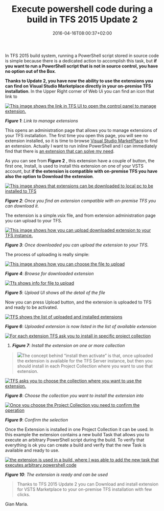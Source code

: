 ﻿---
title: "Execute powershell code during a build in TFS 2015 Update 2"
description: ""
date: 2016-04-16T08:00:37+02:00
draft: false
tags: [Tfs]
categories: [Team Foundation Server]
---
In TFS 2015 build system, running a PowerShell script stored in source code is simple because there is a dedicated action to accomplish this task, but  **if you want to run a PowerShell script that is not in source control, you have no option out of the Box**.

 **Thanks to Update 2, you have now the ability to use the extensions you can find on Visual Studio Marketplace directly in your on-premise TFS installation**. In the Upper Right corner of Web Ui you can find an icon that link to

[![This image shows the link in TFS UI to open the control panel to manage extension.](https://www.codewrecks.com/blog/wp-content/uploads/2016/04/image_thumb-7.png "Link to manage extensions")](https://www.codewrecks.com/blog/wp-content/uploads/2016/04/image-7.png)

 ***Figure 1***: *Link to manage extensions*

This opens an administration page that allows you to manage extensions of your TFS installation. The first time you open this page, you will see no extension installed, so it is time to browse [Visual Studio MarketPlace](https://marketplace.visualstudio.com/VSTS) to find an extension. Actually I want to run inline PowerShell and I can immediately find that there is [an extension that can solve my need](https://marketplace.visualstudio.com/items?itemName=petergroenewegen.PeterGroenewegen-Xpirit-Vsts-Build-InlinePowershell).

As you can see from  **Figure 2** , this extension have a couple of button, the first one, Install, is used to install this extension on one of your VSTS account, but  **if the extension is compatible with on-premise TFS you have also the option to Download the extension**.

[![This image shows that extensions can be downloaded to local pc to be installed to TFS](https://www.codewrecks.com/blog/wp-content/uploads/2016/04/image_thumb-8.png "Download extension")](https://www.codewrecks.com/blog/wp-content/uploads/2016/04/image-8.png)

 ***Figure 2***: *Once you find an extension compatible with on-premise TFS you can download it.*

The extension is a simple.vsix file, and from extension administration page you can upload to your TFS.

[![This image shows how you can upload downloaded extension to your TFS instance.](https://www.codewrecks.com/blog/wp-content/uploads/2016/04/image10_thumb.png "Upload extension to TFS")](https://www.codewrecks.com/blog/wp-content/uploads/2016/04/image10.png)

 ***Figure 3***: *Once downloaded you can upload the extension to your TFS.*

The process of uploading is really simple:

[![This image shows how you can choose the file to upload](https://www.codewrecks.com/blog/wp-content/uploads/2016/04/image13_thumb.png "Browse for downloaded extension")](https://www.codewrecks.com/blog/wp-content/uploads/2016/04/image13.png)

 ***Figure 4***: *Browse for downloaded extension*

[![Tfs shows info for file to upload](https://www.codewrecks.com/blog/wp-content/uploads/2016/04/image16_thumb.png "Upload file")](https://www.codewrecks.com/blog/wp-content/uploads/2016/04/image16.png)

 ***Figure 5***: *Upload UI shows all the detail of the file*

Now you can press Upload button, and the extension is uploaded to TFS and ready to be activated.

[![TFS shows the list of uploaded and installed extensions](https://www.codewrecks.com/blog/wp-content/uploads/2016/04/image19_thumb.png "Uploaded extension list")](https://www.codewrecks.com/blog/wp-content/uploads/2016/04/image19.png)

 ***Figure 6***: *Uploaded extension is now listed in the list of available extension*

[![For each extension TFS ask you to install in specific project collection](https://www.codewrecks.com/blog/wp-content/uploads/2016/04/image22_thumb.png "Install extension")](https://www.codewrecks.com/blog/wp-content/uploads/2016/04/image22.png)

1.  ***Figure 7***: *Install the extension on one or more collection*

> ![](https://ssl.gstatic.com/ui/v1/icons/mail/images/cleardot.gif)The concept behind “install then activate” is that, once uploaded the extension is available for the TFS Server instance, but then you should install in each Project Collection where you want to use that extension.

[![TFS asks you to choose the collection where you want to use the extension.](https://www.codewrecks.com/blog/wp-content/uploads/2016/04/image25_thumb.png "Choose collection")](https://www.codewrecks.com/blog/wp-content/uploads/2016/04/image25.png)

 ***Figure 8***: *Choose the collection you want to install the extension into*

[![Once you choose the Project Collection you need to confirm the operation](https://www.codewrecks.com/blog/wp-content/uploads/2016/04/image28_thumb.png "confirm installing")](https://www.codewrecks.com/blog/wp-content/uploads/2016/04/image28.png)

 ***Figure 9***: *Confirm the selection*

Once the Extension is installed in one Project Collection it can be used. In this example the extension contains a new build Task that allows you to execute an arbitrary PowerShell script during the build. To verify that everything is ok you can create a build and verify that the new Task is available and ready to use.

[![the extension is used in a build, where I was able to add the new task that executes arbitrary powershell code](https://www.codewrecks.com/blog/wp-content/uploads/2016/04/image31_thumb.png "extension in action")](https://www.codewrecks.com/blog/wp-content/uploads/2016/04/image31.png)

 ***Figure 10***: *The extension is ready and can be used*

> Thanks to TFS 2015 Update 2 you can Download and install extension for VSTS Marketplace to your on-premise TFS installation with few clicks.

Gian Maria.

